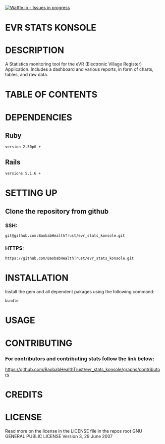 [![Waffle.io - Issues in progress](https://badge.waffle.io/BaobabHealthTrust/evr_stats_konsole.png?label=in%20progress&title=In%20Progress)](http://waffle.io/BaobabHealthTrust/evr_stats_konsole)

# EVR STATS KONSOLE

# DESCRIPTION
A Statistics monitoring tool for the eVR (Electronic Village Register) Application. Includes a dashboard and various reports, in form of charts, tables, and raw data. 

# TABLE OF CONTENTS

# DEPENDENCIES

## Ruby

    version 2.50p0 +

## Rails

    versions 5.1.6 +

# SETTING UP

## Clone the repository from github

### SSH:

    git@github.com:BaobabHealthTrust/evr_stats_konsole.git

### HTTPS:

    https://github.com/BaobabHealthTrust/evr_stats_konsole.git

# INSTALLATION
Install the gem and all dependent pakages using the following command:

    bundle

# USAGE

# CONTRIBUTING

### For contributors and contributing stats follow the link below:

https://github.com/BaobabHealthTrust/evr_stats_konsole/graphs/contributors

# CREDITS

# LICENSE
Read more on the license in the LICENSE file in the repos root
                    GNU GENERAL PUBLIC LICENSE
                       Version 3, 29 June 2007
